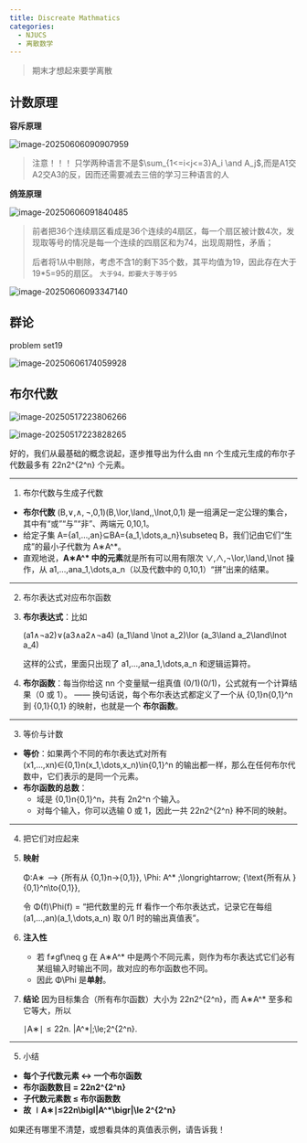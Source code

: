 ```yaml
---
title: Discreate Mathmatics
categories:
  - NJUCS
  - 离散数学
---
```


>   期末才想起来要学离散

## 计数原理

**容斥原理**

![image-20250606090907959](https://yamapicgo.oss-cn-nanjing.aliyuncs.com/picgoImage/image-20250606090907959.png)

>   注意！！！ 只学两种语言不是$\sum_{1<=i<j<=3}A_i \and A_j$,而是A1交A2交A3的反，因而还需要减去三倍的学习三种语言的人

**鸽笼原理**

![image-20250606091840485](https://yamapicgo.oss-cn-nanjing.aliyuncs.com/picgoImage/image-20250606091840485.png)

>   前者把36个连续扇区看成是36个连续的4扇区，每一个扇区被计数4次，发现取等号的情况是每一个连续的四扇区和为74，出现周期性，矛盾；
>
>   后者将1从中剔除，考虑不含1的剩下35个数，其平均值为19，因此存在大于19*5=95的扇区。 `大于94，即要大于等于95`

![image-20250606093347140](https://yamapicgo.oss-cn-nanjing.aliyuncs.com/picgoImage/image-20250606093347140.png)

## 群论

problem set19

![image-20250606174059928](https://yamapicgo.oss-cn-nanjing.aliyuncs.com/picgoImage/image-20250606174059928.png)

## 布尔代数

![image-20250517223806266](https://yamapicgo.oss-cn-nanjing.aliyuncs.com/picgoImage/image-20250517223806266.png)

![image-20250517223828265](https://yamapicgo.oss-cn-nanjing.aliyuncs.com/picgoImage/image-20250517223828265.png)

好的，我们从最基础的概念说起，逐步推导出为什么由 nn 个生成元生成的布尔子代数最多有 22n2^{2^n} 个元素。

------

1. 布尔代数与生成子代数

-   **布尔代数** (B,∨,∧, ¬,0,1)(B,\lor,\land,\,\lnot,0,1) 是一组满足一定公理的集合，其中有“或”“与”“非”、两端元 0,10,1。
-   给定子集 A={a1,…,an}⊆BA=\{a_1,\dots,a_n\}\subseteq B，我们记由它们“生成”的最小子代数为 A∗A^*。
-   直观地说，**A∗A^\* 中的元素**就是所有可以用有限次 ∨,∧,¬\lor,\land,\lnot 操作，从 a1,…,ana_1,\dots,a_n（以及代数中的 0,10,1）“拼”出来的结果。

------

2. 布尔表达式对应布尔函数

1.  **布尔表达式**：比如

    (a1∧¬a2)∨(a3∧a2∧¬a4)  (a_1\land \lnot a_2)\lor (a_3\land a_2\land\lnot a_4)

    这样的公式，里面只出现了 a1,…,ana_1,\dots,a_n 和逻辑运算符。

2.  **布尔函数**：每当你给这 nn 个变量赋一组真值 (0/1)(0/1)，公式就有一个计算结果（0 或 1）。
     —— 换句话说，每个布尔表达式都定义了一个从 {0,1}n\{0,1\}^n 到 {0,1}\{0,1\} 的映射，也就是一个 **布尔函数**。

------

3. 等价与计数

-   **等价**：如果两个不同的布尔表达式对所有 (x1,…,xn)∈{0,1}n(x_1,\dots,x_n)\in\{0,1\}^n 的输出都一样，那么在任何布尔代数中，它们表示的是同一个元素。
-   **布尔函数的总数**：
    -   域是 {0,1}n\{0,1\}^n，共有 2n2^n 个输入。
    -   对每个输入，你可以选输 0 或 1，因此一共 22n2^{2^n} 种不同的映射。

------

4. 把它们对应起来

1.  **映射**

    Φ:A∗  ⟶  {所有从 {0,1}n→{0,1}},  \Phi: A^* \;\longrightarrow\; \{\text{所有从 } \{0,1\}^n\to\{0,1\}\},

    令 Φ(f)\Phi(f) = “把代数里的元 ff 看作一个布尔表达式，记录它在每组 (a1,…,an)(a_1,\dots,a_n) 取 0/1 时的输出真值表”。

2.  **注入性**

    -   若 f≠gf\neq g 在 A∗A^* 中是两个不同元素，则作为布尔表达式它们必有某组输入时输出不同，故对应的布尔函数也不同。
    -   因此 Φ\Phi 是**单射**。

3.  **结论**
     因为目标集合（所有布尔函数）大小为 22n2^{2^n}，而 A∗A^* 至多和它等大，所以

    ∣A∗∣  ≤  22n.  |A^*|\;\le\;2^{2^n}.

------

5. 小结

-   **每个子代数元素 ↔ 一个布尔函数**
-   **布尔函数数目 = 22n2^{2^n}**
-   **子代数元素数 ≤ 布尔函数数**
-   **故 ∣A∗∣≤22n\bigl|A^\*\bigr|\le 2^{2^n}**

如果还有哪里不清楚，或想看具体的真值表示例，请告诉我！